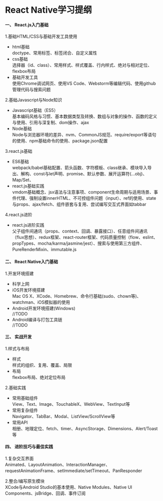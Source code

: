 # React Native学习提纲    

#### 一、	React.js入门基础

1.基础HTML/CSS与基础开发工具使用        
- html基础   
doctype、常用标签、标签闭合、自定义属性     
- css基础    
选择器（id、class）、常用样式、样式覆盖、行内样式、绝对与相对定位、flexbox布局    
- 基础开发工具    
使用Chrome调试网页、使用VS Code、Webstorm等编辑代码、使用github管理代码与搜索问题

2.基础Javascript与Node知识    
- Javascript基础（ES5）    
基本编码风格与习惯、基本数据类型及转换、数组与对象的操作、函数的定义与使用、引用与深复制、dom操作、ajax    
- Node基础    
Node与浏览器环境的差异、nvm、CommonJS规范、require/export等语句的使用、npm基础命令的使用、package.json配置

3.react.js基础     
- ES6基础    
webpack/babel基础配置、箭头函数、字符模板、class继承、模块导入导出、解构、const与let声明、promise、默认参数、展开运算符(...obj)、Map/Set、 
- react.js基础实践    
vmdom基础概念、jsx语法与注意事项、component生命周期与适用场景、事件代理、强制设置innerHTML、不可控组件问题（input）、ref的使用、state与props、ajax/fetch、组件嵌套与复用、尝试编写交互式界面如tabbar  

4.react.js进阶    
- react.js进阶实践    
父子组件间通讯（props、context、回调、暴露接口）、任意组件间通讯（flux思想）、redux框架、react-router框架、代码质量控制（flow、eslint、propTypes、mocha/karma/jasmine/jest）、搜索与使用第三方组件、PureRenderMixin、immutable.js     


#### 二、	React Native入门基础
1.开发环境搭建    
- 科学上网    
- iOS开发环境搭建    
Mac OS X、XCode、Homebrew、命令行基础(sudo、chown等)、watchman、iOS模拟器的使用    
- Android开发环境搭建(Windows)    
//TODO    
- Android编译与打包工具链    
//TODO

#### 三、	实战开发
1.样式与布局    
- 样式    
样式的组织、复用、覆盖、局限    
- 布局    
flexbox布局、绝对定位布局

2.基础实践    
- 常用基础组件    
View、Text、Image、TouchableX、WebView、TextInput等    
- 常用复杂组件    
Navigator、TabBar、Modal、ListView/ScrollView等    
- 常用API    
相册、地理定位、fetch、timer、AsyncStorage、Dimensions、Alert/Toast等

#### 四、	进阶技巧与最佳实践
1.复杂交互界面    
Animated、LayoutAnimation、InteractionManager、requestAnimationFrame、setImmediate/setTimeout、PanResponder    

2.整合/编写原生模块    
XCode与Android Studio的基本使用、Native Modules、Native UI Components、jsBridge、回调、事件订阅




